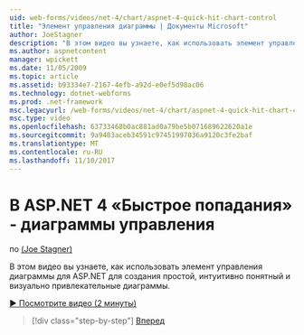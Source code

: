 ```yaml
---
uid: web-forms/videos/net-4/chart/aspnet-4-quick-hit-chart-control
title: "Элемент управления диаграммы | Документы Microsoft"
author: JoeStagner
description: "В этом видео вы узнаете, как использовать элемент управления диаграммы для ASP.NET для создания простой, интуитивно понятный и визуально привлекательные диаграммы."
ms.author: aspnetcontent
manager: wpickett
ms.date: 11/05/2009
ms.topic: article
ms.assetid: b93334e7-2167-4efb-a92d-e0ef5d98ac06
ms.technology: dotnet-webforms
ms.prod: .net-framework
msc.legacyurl: /web-forms/videos/net-4/chart/aspnet-4-quick-hit-chart-control
msc.type: video
ms.openlocfilehash: 63733468b0ac881ad0a79be5b071689622620a1e
ms.sourcegitcommit: 9a9483aceb34591c97451997036a9120c3fe2baf
ms.translationtype: MT
ms.contentlocale: ru-RU
ms.lasthandoff: 11/10/2017
---
```

<a name="aspnet-4-quick-hit---chart-control"></a>В ASP.NET 4 «Быстрое попадания» - диаграммы управления
====================
по [(Joe Stagner)](https://github.com/JoeStagner)

В этом видео вы узнаете, как использовать элемент управления диаграммы для ASP.NET для создания простой, интуитивно понятный и визуально привлекательные диаграммы. 

[&#9654; Посмотрите видео (2 минуты)](https://channel9.msdn.com/Blogs/ASP-NET-Site-Videos/aspnet-4-quick-hit-chart-control)

>[!div class="step-by-step"]
[Вперед](aspnet-4-how-do-i-introducing-the-new-chart-control-in-visual-studio-2010.md)
